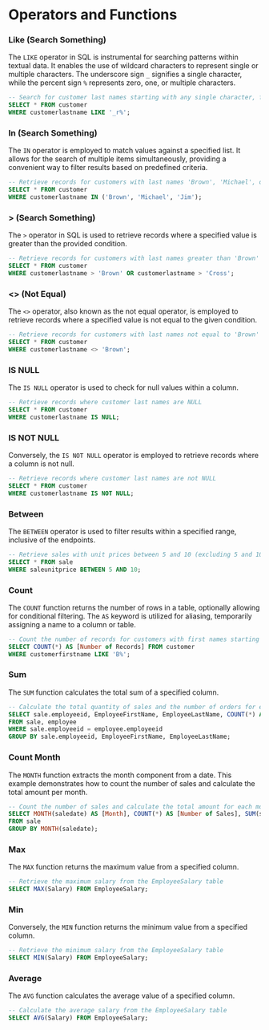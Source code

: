 # Operators and Functions

### **Like (Search Something)**

The `LIKE` operator in SQL is instrumental for searching patterns within textual data. It enables the use of wildcard characters to represent single or multiple characters. The underscore sign `_` signifies a single character, while the percent sign `%` represents zero, one, or multiple characters.

```sql
-- Search for customer last names starting with any single character, followed by 'r'
SELECT * FROM customer
WHERE customerlastname LIKE '_r%';
```

### **In (Search Something)**

The `IN` operator is employed to match values against a specified list. It allows for the search of multiple items simultaneously, providing a convenient way to filter results based on predefined criteria.

```sql
-- Retrieve records for customers with last names 'Brown', 'Michael', or 'Jim'
SELECT * FROM customer
WHERE customerlastname IN ('Brown', 'Michael', 'Jim');
```

### **> (Search Something)**

The `>` operator in SQL is used to retrieve records where a specified value is greater than the provided condition.

```sql
-- Retrieve records for customers with last names greater than 'Brown' or 'Cross'
SELECT * FROM customer
WHERE customerlastname > 'Brown' OR customerlastname > 'Cross';
```

### **<> (Not Equal)**

The `<>` operator, also known as the not equal operator, is employed to retrieve records where a specified value is not equal to the given condition.

```sql
-- Retrieve records for customers with last names not equal to 'Brown'
SELECT * FROM customer
WHERE customerlastname <> 'Brown';
```

### **IS NULL**

The `IS NULL` operator is used to check for null values within a column.

```sql
-- Retrieve records where customer last names are NULL
SELECT * FROM customer
WHERE customerlastname IS NULL;
```

### **IS NOT NULL**

Conversely, the `IS NOT NULL` operator is employed to retrieve records where a column is not null.

```sql
-- Retrieve records where customer last names are not NULL
SELECT * FROM customer
WHERE customerlastname IS NOT NULL;
```

### **Between**

The `BETWEEN` operator is used to filter results within a specified range, inclusive of the endpoints.

```sql
-- Retrieve sales with unit prices between 5 and 10 (excluding 5 and 10)
SELECT * FROM sale
WHERE saleunitprice BETWEEN 5 AND 10;
```

### **Count**

The `COUNT` function returns the number of rows in a table, optionally allowing for conditional filtering. The `AS` keyword is utilized for aliasing, temporarily assigning a name to a column or table.

```sql
-- Count the number of records for customers with first names starting with 'B'
SELECT COUNT(*) AS [Number of Records] FROM customer
WHERE customerfirstname LIKE 'B%';
```

### **Sum**

The `SUM` function calculates the total sum of a specified column.

```sql
-- Calculate the total quantity of sales and the number of orders for each employee
SELECT sale.employeeid, EmployeeFirstName, EmployeeLastName, COUNT(*) AS [Number of Orders], SUM(salequantity) AS [Total Quantity]
FROM sale, employee
WHERE sale.employeeid = employee.employeeid
GROUP BY sale.employeeid, EmployeeFirstName, EmployeeLastName;
```

### **Count Month**

The `MONTH` function extracts the month component from a date. This example demonstrates how to count the number of sales and calculate the total amount per month.

```sql
-- Count the number of sales and calculate the total amount for each month
SELECT MONTH(saledate) AS [Month], COUNT(*) AS [Number of Sales], SUM(salequantity * saleunitprice) AS [Total Amount]
FROM sale
GROUP BY MONTH(saledate);
```

### **Max**

The `MAX` function returns the maximum value from a specified column.

```sql
-- Retrieve the maximum salary from the EmployeeSalary table
SELECT MAX(Salary) FROM EmployeeSalary;
```

### **Min**

Conversely, the `MIN` function returns the minimum value from a specified column.

```sql
-- Retrieve the minimum salary from the EmployeeSalary table
SELECT MIN(Salary) FROM EmployeeSalary;
```

### **Average**

The `AVG` function calculates the average value of a specified column.

```sql
-- Calculate the average salary from the EmployeeSalary table
SELECT AVG(Salary) FROM EmployeeSalary;
```
